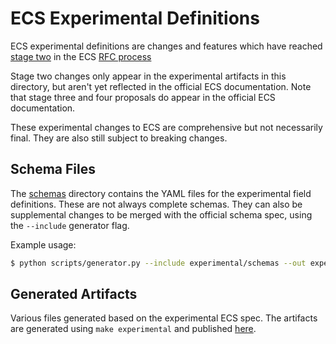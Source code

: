 # ECS Experimental Definitions

ECS experimental definitions are changes and features which have reached [stage two](https://elastic.github.io/ecs/stages.html) in the ECS [RFC process](../rfcs)

Stage two changes only appear in the experimental artifacts in this directory, but aren't yet reflected in the official ECS documentation.
Note that stage three and four proposals do appear in the official ECS documentation.

These experimental changes to ECS are comprehensive but not necessarily final. They are also still subject to breaking changes.

## Schema Files

The [schemas](./schemas) directory contains the YAML files for the experimental field definitions. These are not always complete schemas. They can also be supplemental changes to be merged with the official schema spec, using the `--include` generator flag.

Example usage:

```sh
$ python scripts/generator.py --include experimental/schemas --out experimental
```

## Generated Artifacts

Various files generated based on the experimental ECS spec. The artifacts are generated using `make experimental` and published [here](./generated).
